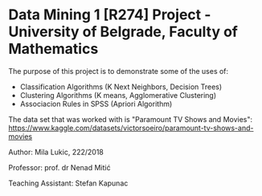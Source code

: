 # Data Mining 1 [R274] Project - University of Belgrade, Faculty of Mathematics

The purpose of this project is to demonstrate some of the uses of:

* Classification Algorithms (K Next Neighbors, Decision Trees)
* Clustering Algorithms (K means, Agglomerative Clustering)
* Associacion Rules in SPSS (Apriori Algorithm)

The data set that was worked with is "Paramount TV Shows and Movies": https://www.kaggle.com/datasets/victorsoeiro/paramount-tv-shows-and-movies

Author: Mila Lukic, 222/2018

Professor: prof. dr Nenad Mitić

Teaching Assistant: Stefan Kapunac
